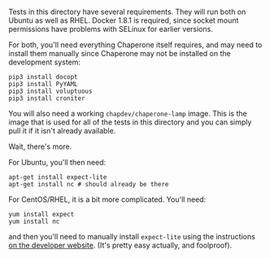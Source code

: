 Tests in this directory have several requirements.  They will run both on Ubuntu as well as RHEL.   Docker 1.8.1 is required, since socket mount permissions have problems with SELinux for earlier versions.

For both, you'll need everything Chaperone itself requires, and may need to install them manually since Chaperone may not be installed on the development system:

    pip3 install docopt
    pip3 install PyYAML
    pip3 install voluptuous
    pip3 install croniter

You will also need a working `chapdev/chaperone-lamp` image.  This is the image that is used for all of the tests in this directory and you can simply pull it if it isn't already available.

Wait, there's more.

For Ubuntu, you'll then need:

    apt-get install expect-lite
    apt-get install nc # should already be there

For CentOS/RHEL, it is a bit more complicated.  You'll need:

    yum install expect
    yum install nc

and then you'll need to manually install `expect-lite` using the instructions [on the developer website](http://expect-lite.sourceforge.net/expect-lite_install.html).  (It's pretty easy actually, and foolproof).
